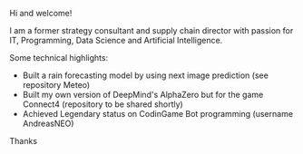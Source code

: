 Hi and welcome!

I am a former strategy consultant and supply chain director with passion for IT, Programming, Data Science and Artificial Intelligence.

Some technical highlights:
 - Built a rain forecasting model by using next image prediction (see repository Meteo)
 - Built my own version of DeepMind's AlphaZero but for the game Connect4 (repository to be shared shortly)
 - Achieved Legendary status on CodinGame Bot programming (username AndreasNEO)

Thanks

<!--
**andreas8311/andreas8311** is a ✨ _special_ ✨ repository because its `README.md` (this file) appears on your GitHub profile.

Here are some ideas to get you started:

- 🔭 I’m currently working on ...
- 🌱 I’m currently learning ...
- 👯 I’m looking to collaborate on ...
- 🤔 I’m looking for help with ...
- 💬 Ask me about ...
- 📫 How to reach me: ...
- 😄 Pronouns: ...
- ⚡ Fun fact: ...
-->
